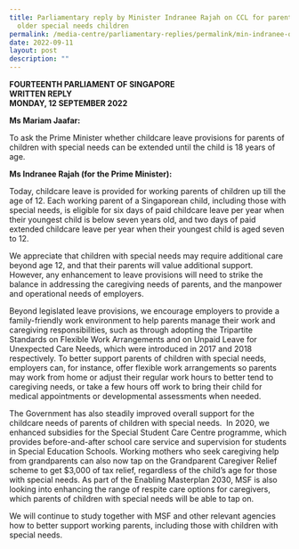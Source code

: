 ```yaml
---
title: Parliamentary reply by Minister Indranee Rajah on CCL for parents of
  older special needs children
permalink: /media-centre/parliamentary-replies/permalink/min-indranee-on-CCL-for-older-special-needs-children/
date: 2022-09-11
layout: post
description: ""
---
```

**FOURTEENTH PARLIAMENT OF SINGAPORE**  
**WRITTEN REPLY**  
**MONDAY, 12 SEPTEMBER 2022**

**Ms Mariam Jaafar:**
 
To ask the Prime Minister whether childcare leave provisions for parents of children with special needs can be extended until the child is 18 years of age.

**Ms Indranee Rajah (for the Prime Minister):**
    
Today, childcare leave is provided for working parents of children up till the age of 12. Each working parent of a Singaporean child, including those with special needs, is eligible for six days of paid childcare leave per year when their youngest child is below seven years old, and two days of paid extended childcare leave per year when their youngest child is aged seven to 12.

We appreciate that children with special needs may require additional care beyond age 12, and that their parents will value additional support.  However, any enhancement to leave provisions will need to strike the balance in addressing the caregiving needs of parents, and the manpower and operational needs of employers.

Beyond legislated leave provisions, we encourage employers to provide a family-friendly work environment to help parents manage their work and caregiving responsibilities, such as through adopting the Tripartite Standards on Flexible Work Arrangements and on Unpaid Leave for Unexpected Care Needs, which were introduced in 2017 and 2018 respectively. To better support parents of children with special needs, employers can, for instance, offer flexible work arrangements so parents may work from home or adjust their regular work hours to better tend to caregiving needs, or take a few hours off work to bring their child for medical appointments or developmental assessments when needed.

The Government has also steadily improved overall support for the childcare needs of parents of children with special needs.  In 2020, we enhanced subsidies for the Special Student Care Centre programme, which provides before-and-after school care service and supervision for students in Special Education Schools. Working mothers who seek caregiving help from grandparents can also now tap on the Grandparent Caregiver Relief scheme to get $3,000 of tax relief, regardless of the child’s age for those with special needs. As part of the Enabling Masterplan 2030, MSF is also looking into enhancing the range of respite care options for caregivers, which parents of children with special needs will be able to tap on.

We will continue to study together with MSF and other relevant agencies how to better support working parents, including those with children with special needs.